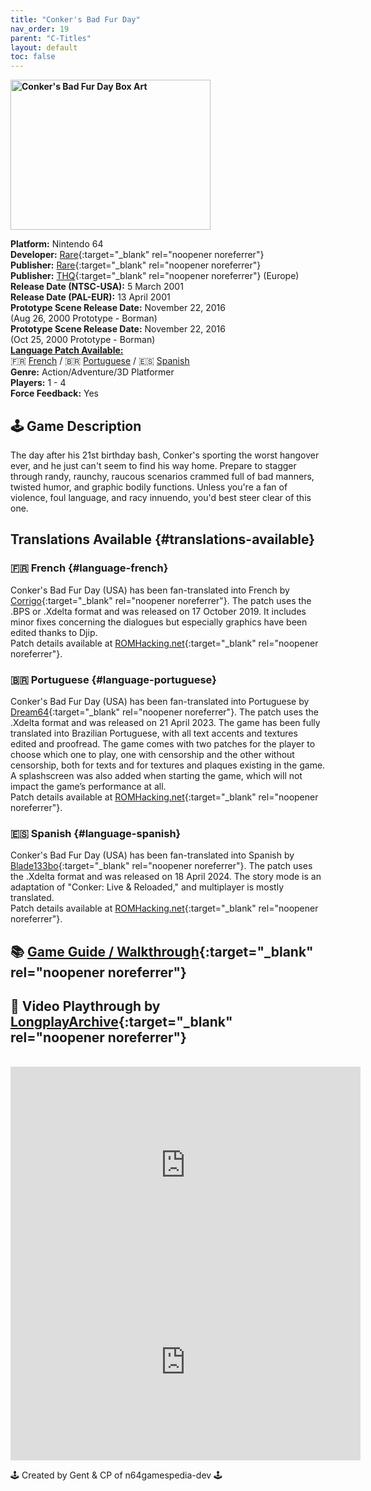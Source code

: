 ```yaml
---
title: "Conker's Bad Fur Day"
nav_order: 19
parent: "C-Titles"
layout: default
toc: false
---
```


<b>
<img src="https://images.launchbox-app.com/1e9c5cf0-ae9a-47ce-9010-f4ef367f36bf.jpg" alt="Conker's Bad Fur Day Box Art" width="320" height="240" />
</b>

**Platform:** Nintendo 64  
**Developer:** [Rare](https://en.wikipedia.org/wiki/Rare_(company)){:target="_blank" rel="noopener noreferrer"}  
**Publisher:** [Rare](https://en.wikipedia.org/wiki/Rare_(company)){:target="_blank" rel="noopener noreferrer"}  
**Publisher:** [THQ](https://en.wikipedia.org/wiki/THQ){:target="_blank" rel="noopener noreferrer"} (Europe)    
**Release Date (NTSC-USA):** 5 March 2001  
**Release Date (PAL-EUR):** 13 April 2001  
**Prototype Scene Release Date:** November 22, 2016  
(Aug 26, 2000 Prototype - Borman)  
**Prototype Scene Release Date:** November 22, 2016  
(Oct 25, 2000 Prototype - Borman)  
[**Language Patch Available:**](#translations-available)<br>
🇫🇷 [French](#language-french) / 🇧🇷 [Portuguese](#language-portuguese) / 🇪🇸 [Spanish](#language-spanish)<br>
**Genre:** Action/Adventure/3D Platformer  
**Players:** 1 - 4  
**Force Feedback:** Yes  

## 🕹️ Game Description
The day after his 21st birthday bash, Conker's sporting the worst hangover ever, and he just can't seem to find his way home. Prepare to stagger through randy, raunchy, raucous scenarios crammed full of bad manners, twisted humor, and graphic bodily functions. Unless you're a fan of violence, foul language, and racy innuendo, you'd best steer clear of this one.

## Translations Available {#translations-available}  
### 🇫🇷 French {#language-french}  
Conker's Bad Fur Day (USA) has been fan-translated into French by [Corrigo](https://www.romhacking.net/community/1196/){:target="_blank" rel="noopener noreferrer"}. The patch uses the .BPS or .Xdelta format and was released on 17 October 2019. It includes minor fixes concerning the dialogues but especially graphics have been edited thanks to Djip.  
Patch details available at [ROMHacking.net](https://www.romhacking.net/translations/3457/){:target="_blank" rel="noopener noreferrer"}.

### 🇧🇷 Portuguese {#language-portuguese}  
Conker's Bad Fur Day (USA) has been fan-translated into Portuguese by [Dream64](https://www.romhacking.net/community/7291/){:target="_blank" rel="noopener noreferrer"}. The patch uses the .Xdelta format and was released on 21 April 2023. The game has been fully translated into Brazilian Portuguese, with all text accents and textures edited and proofread. The game comes with two patches for the player to choose which one to play, one with censorship and the other without censorship, both for texts and for textures and plaques existing in the game. A splashscreen was also added when starting the game, which will not impact the game’s performance at all.  
Patch details available at [ROMHacking.net](https://www.romhacking.net/translations/6918/){:target="_blank" rel="noopener noreferrer"}.

### 🇪🇸 Spanish {#language-spanish}  
Conker's Bad Fur Day (USA) has been fan-translated into Spanish by [Blade133bo](https://www.romhacking.net/community/2941/){:target="_blank" rel="noopener noreferrer"}. The patch uses the .Xdelta format and was released on 18 April 2024. The story mode is an adaptation of "Conker: Live & Reloaded," and multiplayer is mostly translated.  
Patch details available at [ROMHacking.net](https://www.romhacking.net/translations/2940/){:target="_blank" rel="noopener noreferrer"}.

## 📚 [Game Guide / Walkthrough](https://gamefaqs.gamespot.com/n64/196973-conkers-bad-fur-day/faqs/10865){:target="_blank" rel="noopener noreferrer"}

## 🎥 Video Playthrough by [LongplayArchive](https://www.youtube.com/channel/UCM8XzXipyTsylZ_WsGKmdKQ){:target="_blank" rel="noopener noreferrer"}  
<br />  
<iframe width="560" height="315" src="https://www.youtube.com/embed/xNLpbz6H8Ow" title="Conker's Bad Fur Day Longplay" frameborder="0" allowfullscreen></iframe>  
<br />  
<iframe width="560" height="315" src="https://www.youtube.com/embed/INSERT_SECOND_VIDEO_ID" title="Second Conker Video" frameborder="0" allowfullscreen></iframe>

🕹️ Created by Gent & CP of n64gamespedia-dev 🕹️

<!-- Vault Format: n64gamespedia-dev -->
<!-- Protocol Source: _vault-specs/format-protocol.md -->
